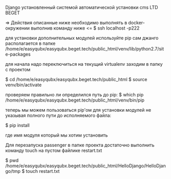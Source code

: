 Django установленный системой автоматической установки cms LTD BEGET

=> Действия описанные ниже необходимо выполнять в docker-окружении выполнив команду ниже <=
$ ssh localhost -p222

для установки дополнительных модулей используйте pip
сам джанго располагается в папке /home/e/easyqubx/easyqubx.beget.tech/public_html/venv/lib/python2.7/site-packages

для начала надо переключиться на текущий virtualenv
заходим в папку с проектом

$ cd /home/e/easyqubx/easyqubx.beget.tech/public_html
$ source venv/bin/activate

проверяем правильно ли определился путь до pip:
$ which pip
/home/e/easyqubx/easyqubx.beget.tech/public_html/venv/bin/pip

теперь мы можем пользоваться pip'ом для установки модулей не указывая полного пути до исполняемого файла:

$ pip install <Module-name>

где <Module-name> имя модуля который мы хотим установить

Для перезапуска passenger в папке проекта достаточно выполнить команду touch на пустом файлике restart.txt

$ pwd
/home/e/easyqubx/easyqubx.beget.tech/public_html/HelloDjango/HelloDjango/tmp
$ touch restart.txt